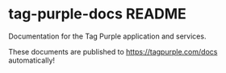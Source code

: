 # tag-purple-docs README

Documentation for the Tag Purple application and services.

These documents are published to https://tagpurple.com/docs automatically!
<!--stackedit_data:
eyJoaXN0b3J5IjpbMTQwMDA4MzIwMSw4NDM3OTI4ODIsMTQwMD
A4MzIwMSwxNDE4MDI4MDUwLDE0MDAwODMyMDEsMTQwMDA4MzIw
MSw2NzUxNTUyMjAsMTAwNzUzMzE0MF19
-->